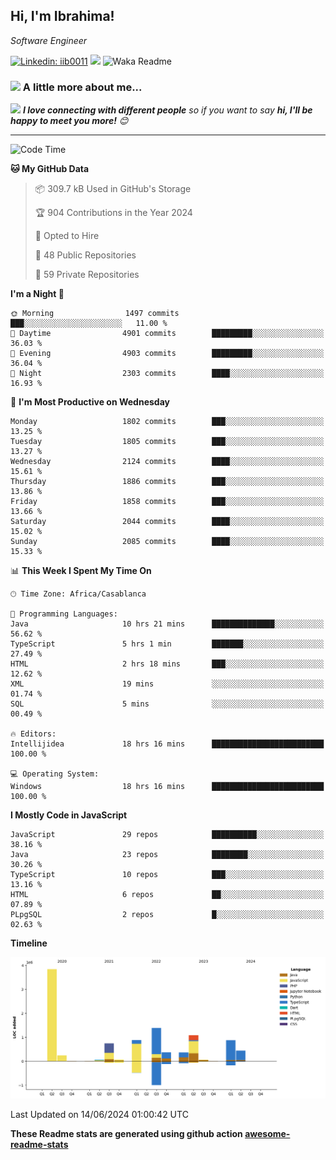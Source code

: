 <h2>Hi, I'm Ibrahima! </h2>
<p><em>Software Engineer 
</em></p>


[![Linkedin: iib0011](https://img.shields.io/badge/-iib0011-blue?style=flat-square&logo=Linkedin&logoColor=white&link=https://www.linkedin.com/in/iib0011/)](https://www.linkedin.com/in/iib0011/)
![](https://visitor-badge.glitch.me/badge?page_id=iib0011)
![Waka Readme](https://github.com/iib0011/iib0011/workflows/Waka%20Readme/badge.svg)


### <img src="https://media.giphy.com/media/VgCDAzcKvsR6OM0uWg/giphy.gif" width="50"> A little more about me...  


<img src="https://media.giphy.com/media/LnQjpWaON8nhr21vNW/giphy.gif" width="60"> <em><b>I love connecting with different people</b> so if you want to say <b>hi, I'll be happy to meet you more!</b> 😊</em>

---
<!--START_SECTION:waka-->
![Code Time](http://img.shields.io/badge/Code%20Time-3%2C441%20hrs%208%20mins-blue)

**🐱 My GitHub Data** 

> 📦 309.7 kB Used in GitHub's Storage 
 > 
> 🏆 904 Contributions in the Year 2024
 > 
> 💼 Opted to Hire
 > 
> 📜 48 Public Repositories 
 > 
> 🔑 59 Private Repositories 
 > 
**I'm a Night 🦉** 

```text
🌞 Morning                1497 commits        ███░░░░░░░░░░░░░░░░░░░░░░   11.00 % 
🌆 Daytime                4901 commits        █████████░░░░░░░░░░░░░░░░   36.03 % 
🌃 Evening                4903 commits        █████████░░░░░░░░░░░░░░░░   36.04 % 
🌙 Night                  2303 commits        ████░░░░░░░░░░░░░░░░░░░░░   16.93 % 
```
📅 **I'm Most Productive on Wednesday** 

```text
Monday                   1802 commits        ███░░░░░░░░░░░░░░░░░░░░░░   13.25 % 
Tuesday                  1805 commits        ███░░░░░░░░░░░░░░░░░░░░░░   13.27 % 
Wednesday                2124 commits        ████░░░░░░░░░░░░░░░░░░░░░   15.61 % 
Thursday                 1886 commits        ███░░░░░░░░░░░░░░░░░░░░░░   13.86 % 
Friday                   1858 commits        ███░░░░░░░░░░░░░░░░░░░░░░   13.66 % 
Saturday                 2044 commits        ████░░░░░░░░░░░░░░░░░░░░░   15.02 % 
Sunday                   2085 commits        ████░░░░░░░░░░░░░░░░░░░░░   15.33 % 
```


📊 **This Week I Spent My Time On** 

```text
🕑︎ Time Zone: Africa/Casablanca

💬 Programming Languages: 
Java                     10 hrs 21 mins      ██████████████░░░░░░░░░░░   56.62 % 
TypeScript               5 hrs 1 min         ███████░░░░░░░░░░░░░░░░░░   27.49 % 
HTML                     2 hrs 18 mins       ███░░░░░░░░░░░░░░░░░░░░░░   12.62 % 
XML                      19 mins             ░░░░░░░░░░░░░░░░░░░░░░░░░   01.74 % 
SQL                      5 mins              ░░░░░░░░░░░░░░░░░░░░░░░░░   00.49 % 

🔥 Editors: 
Intellijidea             18 hrs 16 mins      █████████████████████████   100.00 % 

💻 Operating System: 
Windows                  18 hrs 16 mins      █████████████████████████   100.00 % 
```

**I Mostly Code in JavaScript** 

```text
JavaScript               29 repos            ██████████░░░░░░░░░░░░░░░   38.16 % 
Java                     23 repos            ████████░░░░░░░░░░░░░░░░░   30.26 % 
TypeScript               10 repos            ███░░░░░░░░░░░░░░░░░░░░░░   13.16 % 
HTML                     6 repos             ██░░░░░░░░░░░░░░░░░░░░░░░   07.89 % 
PLpgSQL                  2 repos             █░░░░░░░░░░░░░░░░░░░░░░░░   02.63 % 
```



**Timeline**

![Lines of Code chart](https://raw.githubusercontent.com/iib0011/iib0011/master/assets/bar_graph.png)


 Last Updated on 14/06/2024 01:00:42 UTC
<!--END_SECTION:waka-->

**These Readme stats are generated using github action [awesome-readme-stats](https://github.com/iib0011/waka-readme-stats)**
